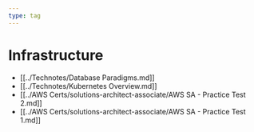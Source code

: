 ```yaml
---
type: tag
---
```

# Infrastructure

- [[../Technotes/Database Paradigms.md]]
- [[../Technotes/Kubernetes Overview.md]]
- [[../AWS Certs/solutions-architect-associate/AWS SA - Practice Test 2.md]]
- [[../AWS Certs/solutions-architect-associate/AWS SA - Practice Test 1.md]]
